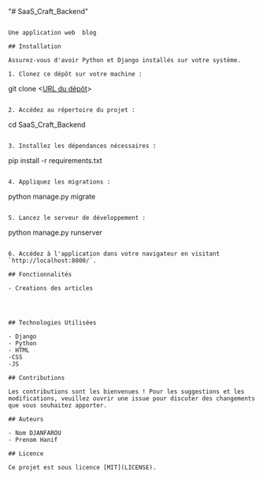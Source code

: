 "# SaaS_Craft_Backend" 


```

Une application web  blog

## Installation

Assurez-vous d'avoir Python et Django installés sur votre système.

1. Clonez ce dépôt sur votre machine :
   ```
   git clone <[URL du dépôt](https://github.com/Djanfarouhanif/SaaS_Craft_Backend.git)>
   ```

2. Accédez au répertoire du projet :
   ```
   cd SaaS_Craft_Backend
   ```

3. Installez les dépendances nécessaires :
   ```
   pip install -r requirements.txt
   ```

4. Appliquez les migrations :
   ```
   python manage.py migrate
   ```

5. Lancez le serveur de développement :
   ```
   python manage.py runserver
   ```

6. Accédez à l'application dans votre navigateur en visitant `http://localhost:8000/`.

## Fonctionnalités

- Creations des articles




## Technologies Utilisées

- Django
- Python
- HTML
-CSS
-JS

## Contributions

Les contributions sont les bienvenues ! Pour les suggestions et les modifications, veuillez ouvrir une issue pour discuter des changements que vous souhaitez apporter.

## Auteurs

- Nom DJANFAROU
- Prenom Hanif

## Licence

Ce projet est sous licence [MIT](LICENSE).
```